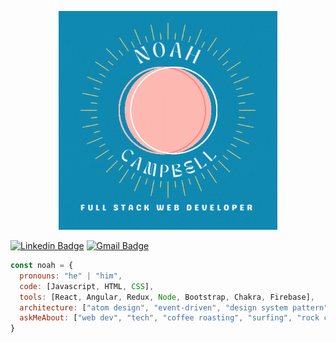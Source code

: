 <p align="center">
  <img src="images/NoahCampbellHeader.gif" width="350" height="auto" alt="animated" />
</p>

[![Linkedin Badge](https://img.shields.io/badge/-NoahlCampbell-blue?style=flat-square&logo=Linkedin&logoColor=white&link=https://www.linkedin.com/in/noah-l-campbell/)](https://www.linkedin.com/in/noah-l-campbell/)
[![Gmail Badge](https://img.shields.io/badge/-noahleecampbell@gmail.com-c14438?style=flat-square&logo=Gmail&logoColor=white&link=mailto:noahleecampbell@gmail.com)](mailto:noahleecampbell@gmail.com)

```javascript
const noah = {
  pronouns: "he" | "him",
  code: [Javascript, HTML, CSS],
  tools: [React, Angular, Redux, Node, Bootstrap, Chakra, Firebase],
  architecture: ["atom design", "event-driven", "design system pattern", "single page animation"],
  askMeAbout: ["web dev", "tech", "coffee roasting", "surfing", "rock climbing"]
}
```
